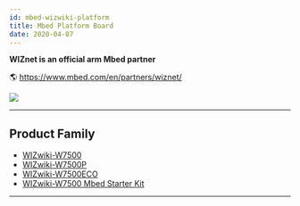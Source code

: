 ```yaml
---
id: mbed-wizwiki-platform
title: Mbed Platform Board
date: 2020-04-07
---
```



**WIZnet is an official arm Mbed partner**

🌎 https://www.mbed.com/en/partners/wiznet/

![](https://d3cmhcsnvv7jc.cloudfront.net/docs/img/products/w7500/arm_mbed_partner.png)

-----


## Product Family

  - [WIZwiki-W7500](./wizwiki-w7500.md)
  - [WIZwiki-W7500P](./wizwiki-w7500p.md)
  - [WIZwiki-W7500ECO](./wizwiki-w7500eco.md)
  - [WIZwiki-W7500 Mbed Starter Kit](./WIZwiki-W7500-Mbed-Starter-Kit/WIZwiki-W7500-Mbed-Starter-Kit.md)
-----
